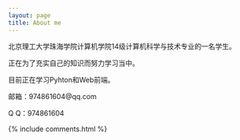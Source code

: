 ```yaml
---
layout: page
title: About me
---
```


北京理工大学珠海学院计算机学院14级计算机科学与技术专业的一名学生。
<p>
正在为了充实自己的知识而努力学习当中。
<p>
目前正在学习Pyhton和Web前端。
<p>

<p>
邮箱：974861604@qq.com
<p>
Q  Q：974861604

{% include comments.html %}
